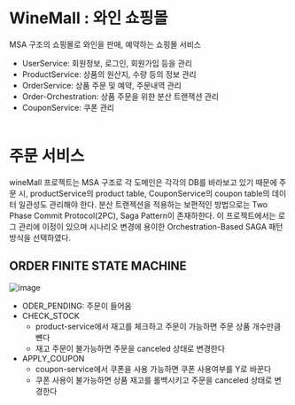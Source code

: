 # WineMall : 와인 쇼핑몰
MSA 구조의 쇼핑몰로 와인을 판매, 예약하는 쇼핑몰 서비스
* UserService:         회원정보, 로그인, 회원가입 등을 관리
* ProductService:      상품의 원산지, 수량 등의 정보 관리
* OrderService:        상품 주문 및 예약, 주문내역 관리
* Order-Orchestration: 상품 주문을 위한 분산 트랜잭션 관리
* CouponService:       쿠폰 관리
<br><br>

# 주문 서비스
wineMall 프로젝트는 MSA 구조로 각 도메인은 각각의 DB를 바라보고 있기 때문에 주문 시, productService의 product table, CouponService의 coupon table의 데이터 일관성도 관리해야 한다.
분산 트랜젝션을 적용하는 보편적인 방법으로는 Two Phase Commit Protocol(2PC), Saga Pattern이 존재하한다. 이 프로젝트에서는 로그 관리에 이정이 있으며 시나리오 변경에 용이한 Orchestration-Based SAGA 패턴 방식을 선택하였다.


## ORDER FINITE STATE MACHINE

![image](https://github.com/user-attachments/assets/f21a2608-3059-4659-9a5d-eed000c37f03)


- ODER_PENDING: 주문이 들어옴
- CHECK_STOCK
  - product-service에서 재고를 체크하고 주문이 가능하면 주문 상품 개수만큼 뺸다
  - 재고 주문이 불가능하면 주문을 canceled 상태로 변경한다
- APPLY_COUPON
  - coupon-service에서 쿠폰을 사용 가능하면 쿠폰 사용여부를 Y로 바꾼다
  - 쿠폰 사용이 불가능하면 상품 재고를 롤백시키고 주문을 canceled 상태로 변경한다
